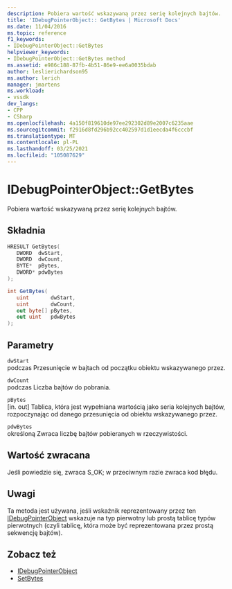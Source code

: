 ```yaml
---
description: Pobiera wartość wskazywaną przez serię kolejnych bajtów.
title: 'IDebugPointerObject:: GetBytes | Microsoft Docs'
ms.date: 11/04/2016
ms.topic: reference
f1_keywords:
- IDebugPointerObject::GetBytes
helpviewer_keywords:
- IDebugPointerObject::GetBytes method
ms.assetid: e986c188-87fb-4b51-86e9-ee6a0035bdab
author: leslierichardson95
ms.author: lerich
manager: jmartens
ms.workload:
- vssdk
dev_langs:
- CPP
- CSharp
ms.openlocfilehash: 4a150f819610de97ee292302d89e2007c6235aae
ms.sourcegitcommit: f2916d8fd296b92cc402597d1d1eecda4f6cccbf
ms.translationtype: MT
ms.contentlocale: pl-PL
ms.lasthandoff: 03/25/2021
ms.locfileid: "105087629"
---
```

# <a name="idebugpointerobjectgetbytes"></a>IDebugPointerObject::GetBytes
Pobiera wartość wskazywaną przez serię kolejnych bajtów.

## <a name="syntax"></a>Składnia

```cpp
HRESULT GetBytes( 
   DWORD  dwStart,
   DWORD  dwCount,
   BYTE*  pBytes,
   DWORD* pdwBytes
);
```

```csharp
int GetBytes(
   uint       dwStart,
   uint       dwCount,
   out byte[] pBytes,
   out uint   pdwBytes
);
```

## <a name="parameters"></a>Parametry
`dwStart`\
podczas Przesunięcie w bajtach od początku obiektu wskazywanego przez.

`dwCount`\
podczas Liczba bajtów do pobrania.

`pBytes`\
[in. out] Tablica, która jest wypełniana wartością jako seria kolejnych bajtów, rozpoczynając od danego przesunięcia od obiektu wskazywanego przez.

`pdwBytes`\
określoną Zwraca liczbę bajtów pobieranych w rzeczywistości.

## <a name="return-value"></a>Wartość zwracana
 Jeśli powiedzie się, zwraca S_OK; w przeciwnym razie zwraca kod błędu.

## <a name="remarks"></a>Uwagi
 Ta metoda jest używana, jeśli wskaźnik reprezentowany przez ten [IDebugPointerObject](../../../extensibility/debugger/reference/idebugpointerobject.md) wskazuje na typ pierwotny lub prostą tablicę typów pierwotnych (czyli tablicę, która może być reprezentowana przez prostą sekwencję bajtów).

## <a name="see-also"></a>Zobacz też
- [IDebugPointerObject](../../../extensibility/debugger/reference/idebugpointerobject.md)
- [SetBytes](../../../extensibility/debugger/reference/idebugpointerobject-setbytes.md)
